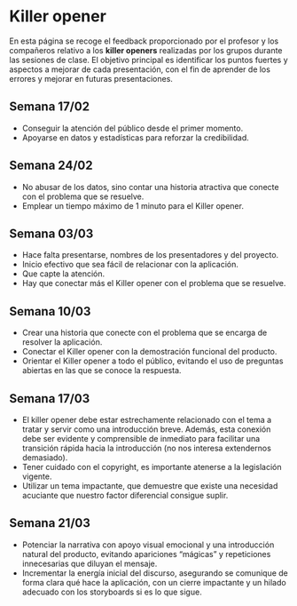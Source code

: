 # Killer opener

En esta página se recoge el feedback proporcionado por el profesor y los compañeros relativo a los **killer openers** realizadas por los grupos durante las sesiones de clase. El objetivo principal es identificar los puntos fuertes y aspectos a mejorar de cada presentación, con el fin de aprender de los errores y mejorar en futuras presentaciones. 

## Semana 17/02
- Conseguir la atención del público desde el primer momento.
- Apoyarse en datos y estadísticas para reforzar la credibilidad.

## Semana 24/02
- No abusar de los datos, sino contar una historia atractiva que conecte con el problema que se resuelve.
- Emplear un tiempo máximo de 1 minuto para el Killer opener.

## Semana 03/03
- Hace falta presentarse, nombres de los presentadores y del proyecto.
- Inicio efectivo que sea fácil de relacionar con la aplicación.
- Que capte la atención.
- Hay que conectar más el Killer opener con el problema que se resuelve.

## Semana 10/03
- Crear una historia que conecte con el problema que se encarga de resolver la aplicación.
- Conectar el Killer opener con la demostración funcional del producto.
- Orientar el Killer opener a todo el público, evitando el uso de preguntas abiertas en las que se conoce la respuesta.

## Semana 17/03
- El killer opener debe estar estrechamente relacionado con el tema a tratar y servir como una introducción breve. Además, esta conexión debe ser evidente y comprensible de inmediato para facilitar una transición rápida hacia la introducción (no nos interesa extendernos demasiado).
- Tener cuidado con el copyright, es importante atenerse a la legislación vigente.
- Utilizar un tema impactante, que demuestre que existe una necesidad acuciante que nuestro factor diferencial consigue suplir.

## Semana 21/03
- Potenciar la narrativa con apoyo visual emocional y una introducción natural del producto, evitando apariciones “mágicas” y repeticiones innecesarias que diluyan el mensaje.
- Incrementar la energía inicial del discurso, asegurando se comunique de forma clara qué hace la aplicación, con un cierre impactante y un hilado adecuado con los storyboards si es lo que sigue.